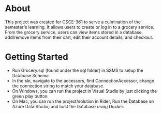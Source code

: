 # About
This project was created for CSCE-361 to serve a culmination of the semester's learning. It allows users to create or log in to a grocery service. From the grocery service, users can view items stored in a database, add/remove items from their cart, edit their account details, and checkout.
# Getting Started
* Run Grocery.sql (found under the sql folder) in SSMS to setup the Database Schema
* In the sln, navigate to the accessors, find ConnectionAccessor, change the connection string to match your database.
* On Windows, you can run the project in Visual Studio by just clicking the green play button
* On Mac, you can run the project/solution in Rider, Run the Database on Azure Data Studio, and host the Database using Docker.
  
